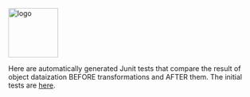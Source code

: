 <img alt="logo" src="https://www.objectionary.com/cactus.svg" height="100px" />

Here are automatically generated Junit tests that compare the result of object dataization BEFORE transformations and AFTER them.
The initial tests are [here](https://github.com/objectionary/dejump/tree/master/src/test/eo/org/eolang/dejump).
